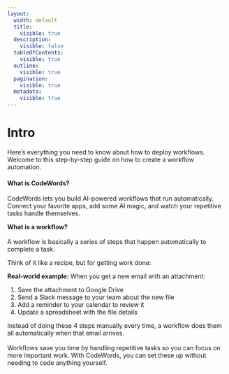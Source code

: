 ```yaml
---
layout:
  width: default
  title:
    visible: true
  description:
    visible: false
  tableOfContents:
    visible: true
  outline:
    visible: true
  pagination:
    visible: true
  metadata:
    visible: true
---
```


# Intro

Here’s everything you need to know about how to deploy workflows. Welcome to this step-by-step guide on how to create a workflow automation.

#### What is CodeWords?

CodeWords lets you build AI-powered workflows that run automatically. Connect your favorite apps, add some AI magic, and watch your repetitive tasks handle themselves.

**What is a workflow?**\
\
A workflow is basically a series of steps that happen automatically to complete a task.

Think of it like a recipe, but for getting work done:

**Real-world example:** When you get a new email with an attachment:

1. Save the attachment to Google Drive
2. Send a Slack message to your team about the new file
3. Add a reminder to your calendar to review it
4. Update a spreadsheet with the file details

Instead of doing these 4 steps manually every time, a workflow does them all automatically when that email arrives.\
\
Workflows save you time by handling repetitive tasks so you can focus on more important work. With  CodeWords, you can set these up without needing to code anything yourself.

